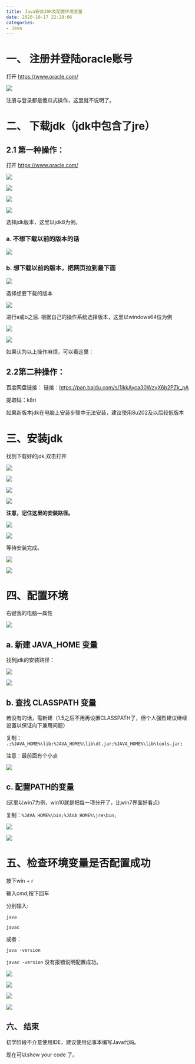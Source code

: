 ```yaml
---
title: Java安装JDK及配置环境变量
date: 2020-10-17 22:29:06
categories: 
- Java
---
```


<!-- more -->

# 一、 注册并登陆oracle账号
打开 https://www.oracle.com/

![](https://cdn.jsdelivr.net/gh/heathhou/image_store/分类/Java/安装JDK及配置环境变量/1.png)


注册与登录都是傻瓜式操作，这里就不说明了。

# 二、 下载jdk（jdk中包含了jre）

## 2.1 第一种操作：
打开 https://www.oracle.com/

![](https://cdn.jsdelivr.net/gh/heathhou/image_store/分类/Java/安装JDK及配置环境变量/2.png)



![](https://cdn.jsdelivr.net/gh/heathhou/image_store/分类/Java/安装JDK及配置环境变量/3.png)

![](https://cdn.jsdelivr.net/gh/heathhou/image_store/分类/Java/安装JDK及配置环境变量/4.png)


![](https://cdn.jsdelivr.net/gh/heathhou/image_store/分类/Java/安装JDK及配置环境变量/5.png)


选择jdk版本，这里以jdk8为例。

### a. 不想下载以前的版本的话

![](https://cdn.jsdelivr.net/gh/heathhou/image_store/分类/Java/安装JDK及配置环境变量/6.png)



### b. 想下载以前的版本，把网页拉到最下面

![](https://cdn.jsdelivr.net/gh/heathhou/image_store/分类/Java/安装JDK及配置环境变量/7.png)


选择想要下载的版本

![](https://cdn.jsdelivr.net/gh/heathhou/image_store/分类/Java/安装JDK及配置环境变量/8.png)


进行a或b之后. 根据自己的操作系统选择版本，这里以windows64位为例

![](https://cdn.jsdelivr.net/gh/heathhou/image_store/分类/Java/安装JDK及配置环境变量/9.png)

![](https://cdn.jsdelivr.net/gh/heathhou/image_store/分类/Java/安装JDK及配置环境变量/10.png)



如果认为以上操作麻烦，可以看这里：
## 2.2第二种操作：
百度网盘链接：
链接：https://pan.baidu.com/s/1lkkAyca30WzyX6b2PZk_pA 

提取码：k8ri 

如果新版本jdk在电脑上安装步骤中无法安装，建议使用8u202及以后较低版本

# 三、安装jdk
找到下载好的jdk,双击打开

![](https://cdn.jsdelivr.net/gh/heathhou/image_store/分类/Java/安装JDK及配置环境变量/11.png)


![](https://cdn.jsdelivr.net/gh/heathhou/image_store/分类/Java/安装JDK及配置环境变量/12.png)

![](https://cdn.jsdelivr.net/gh/heathhou/image_store/分类/Java/安装JDK及配置环境变量/13.png)

![](https://cdn.jsdelivr.net/gh/heathhou/image_store/分类/Java/安装JDK及配置环境变量/14.png)


**注意，记住这里的安装路径。**

![](https://cdn.jsdelivr.net/gh/heathhou/image_store/分类/Java/安装JDK及配置环境变量/15.png)

![](https://cdn.jsdelivr.net/gh/heathhou/image_store/分类/Java/安装JDK及配置环境变量/16.png)



等待安装完成。

![](https://cdn.jsdelivr.net/gh/heathhou/image_store/分类/Java/安装JDK及配置环境变量/17.png)

![](https://cdn.jsdelivr.net/gh/heathhou/image_store/分类/Java/安装JDK及配置环境变量/18.png)




# 四、配置环境
右键我的电脑—属性

![](https://cdn.jsdelivr.net/gh/heathhou/image_store/分类/Java/安装JDK及配置环境变量/19.png)


## a. 新建 JAVA_HOME 变量
找到jdk的安装路径：

![](https://cdn.jsdelivr.net/gh/heathhou/image_store/分类/Java/安装JDK及配置环境变量/20.png)


![](https://cdn.jsdelivr.net/gh/heathhou/image_store/分类/Java/安装JDK及配置环境变量/21.png)


## b. 查找 CLASSPATH 变量

若没有的话，需新建（1.5之后不用再设置CLASSPATH了，但个人强烈建议继续设置以保证向下兼用问题）

复制：
`.;%JAVA_HOME%\lib;%JAVA_HOME%\lib\dt.jar;%JAVA_HOME%\lib\tools.jar;`

注意：最前面有个小点


![](https://gitee.com/heathhou/image_store/raw/master/分类/Java/安装JDK及配置环境变量/22.png)


## c. 配置PATH的变量

(这里以win7为例，win10就是把每一项分开了，比win7界面好看点)

复制：`%JAVA_HOME%\bin;%JAVA_HOME%\jre\bin;`


![](https://gitee.com/heathhou/image_store/raw/master/分类/Java/安装JDK及配置环境变量/23.png)

![](https://gitee.com/heathhou/image_store/raw/master/分类/Java/安装JDK及配置环境变量/24.png)




# 五、检查环境变量是否配置成功
按下win + r

输入cmd,按下回车

分别输入:

`java`

`javac`

或者：

`java -version`

`javac -version`
没有报错说明配置成功。

![](https://gitee.com/heathhou/image_store/raw/master/分类/Java/安装JDK及配置环境变量/25.png)

![](https://gitee.com/heathhou/image_store/raw/master/分类/Java/安装JDK及配置环境变量/26.png)

![](https://gitee.com/heathhou/image_store/raw/master/分类/Java/安装JDK及配置环境变量/27.png)

![](https://gitee.com/heathhou/image_store/raw/master/分类/Java/安装JDK及配置环境变量/28.png)



## 六、 结束

初学阶段不介意使用IDE，建议使用记事本编写Java代码。

现在可以show your code 了。